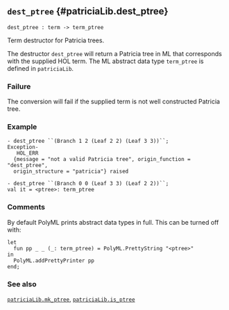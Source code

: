 ## `dest_ptree` {#patriciaLib.dest_ptree}


```
dest_ptree : term -> term_ptree
```



Term destructor for Patricia trees.


The destructor `dest_ptree` will return a Patricia tree in ML that corresponds with the supplied HOL term.  The ML abstract data type `term_ptree` is defined in `patriciaLib`.

### Failure

The conversion will fail if the supplied term is not well constructed Patricia tree.

### Example

    
    - dest_ptree ``(Branch 1 2 (Leaf 2 2) (Leaf 3 3))``;
    Exception-
       HOL_ERR
      {message = "not a valid Patricia tree", origin_function = "dest_ptree",
      origin_structure = "patricia"} raised
    
    - dest_ptree ``(Branch 0 0 (Leaf 3 3) (Leaf 2 2))``;
    val it = <ptree>: term_ptree
    

### Comments

By default PolyML prints abstract data types in full.  This can be turned off with:
    
    let
      fun pp _ _ (_: term_ptree) = PolyML.PrettyString "<ptree>"
    in
      PolyML.addPrettyPrinter pp
    end;
    

### See also

[`patriciaLib.mk_ptree`](#patriciaLib.mk_ptree), [`patriciaLib.is_ptree`](#patriciaLib.is_ptree)

